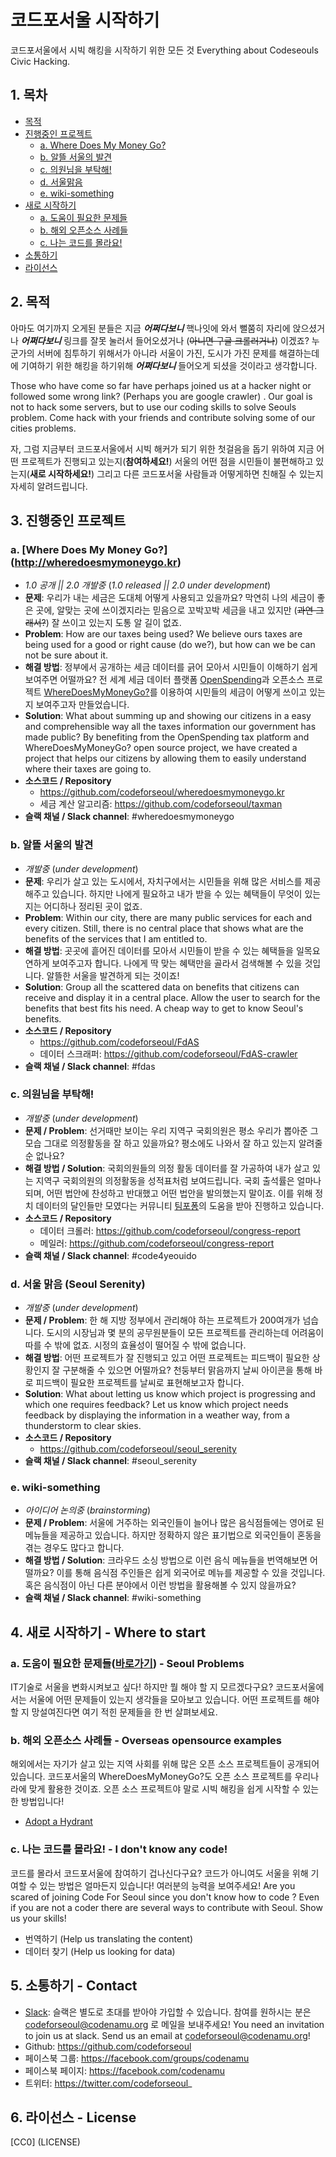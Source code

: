 코드포서울 시작하기
=================
코드포서울에서 시빅 해킹을 시작하기 위한 모든 것
Everything about Codeseouls Civic Hacking.

## 1. 목차
  * [목적](#2-목적)
  * [진행중인 프로젝트](#3-진행중인-프로젝트)
    * [a. Where Does My Money Go?](#a-where-does-my-money-go)
    * [b. 알뜰 서울의 발견](#b-알뜰-서울의-발견)
    * [c. 의원님을 부탁해!](#c-의원님을-부탁해)
    * [d. 서울맑음](#d-서울-맑음)
    * [e. wiki-something](#e-wiki-something)
  * [새로 시작하기](#4-새로-시작하기)
    * [a. 도움이 필요한 문제들](#a-도움이-필요한-문제들바로가기---seoul-problems)
    * [b. 해외 오픈소스 사례들](#b-해외-오픈소스-사례들---overseas-opensource-examples)
    * [c. 나는 코드를 몰라요!](#c-나는-코드를-몰라요---i-dont-know-any-code)
  * [소통하기](#5-소통하기)
  * [라이선스](#6-라이선스)

## 2. 목적
아마도 여기까지 오게된 분들은 지금 **_어쩌다보니_** 핵나잇에 와서 뻘쭘히 자리에 앉으셨거나 **_어쩌다보니_** 링크를 잘못 눌러서 들어오셨거나 (~~아니면 구글 크롤러거나~~) 이겠죠? 누군가의 서버에 침투하기 위해서가 아니라 서울이 가진, 도시가 가진 문제를 해결하는데에 기여하기 위한 해킹을 하기위해 **_어쩌다보니_** 들어오게 되셨을 것이라고 생각합니다.

Those who have come so far have perhaps joined us at a hacker night or followed some wrong link? (Perhaps you are google crawler) . Our goal is not to hack some servers, but to use our coding skills to solve Seouls problem. Come hack with your friends and contribute solving some of our cities problems.

자, 그럼 지금부터 코드포서울에서 시빅 해커가 되기 위한 첫걸음을 돕기 위하여 지금 어떤 프로젝트가 진행되고 있는지(**참여하세요!**) 서울의 어떤 점을 시민들이 불편해하고 있는지(**새로 시작하세요!**) 그리고 다른 코드포서울 사람들과 어떻게하면 친해질 수 있는지 자세히 알려드립니다.

## 3. 진행중인 프로젝트

### a. [Where Does My Money Go?] (http://wheredoesmymoneygo.kr)
  * _1.0 공개 || 2.0 개발중_ (_1.0 released || 2.0 under development_)
  * **문제**: 우리가 내는 세금은 도대체 어떻게 사용되고 있을까요? 막연히 나의 세금이 좋은 곳에, 알맞는 곳에 쓰이겠지라는 믿음으로 꼬박꼬박 세금을 내고 있지만 (~~과연 그래서?~~) 잘 쓰이고 있는지 도통 알 길이 없죠.
  * **Problem**: How are our taxes being used? We believe ours taxes are being used for a good or right cause (do we?), but how can we be can not be sure about it.
  * **해결 방법**: 정부에서 공개하는 세금 데이터를 긁어 모아서 시민들이 이해하기 쉽게 보여주면 어떨까요? 전 세계 세금 데이터 플랫폼 [OpenSpending]()과 오픈소스 프로젝트 [WhereDoesMyMoneyGo?]()를 이용하여 시민들의 세금이 어떻게 쓰이고 있는지 보여주고자 만들었습니다.
  * **Solution**: What about summing up and showing our citizens in a easy and comprehensible way all the taxes information our government has made public? By benefiting from the OpenSpending tax platform and WhereDoesMyMoneyGo? open source project, we have created a project that helps our citizens by allowing them to easily understand where their taxes are going to.
  * **소스코드 / Repository** 
    * https://github.com/codeforseoul/wheredoesmymoneygo.kr
    * 세금 계산 알고리즘: https://github.com/codeforseoul/taxman
  * **슬랙 채널 / Slack channel**: #wheredoesmymoneygo

### b. 알뜰 서울의 발견
  * _개발중_ (_under development_)
  * **문제**: 우리가 살고 있는 도시에서, 자치구에서는 시민들을 위해 많은 서비스를 제공해주고 있습니다. 하지만 나에게 필요하고 내가 받을 수 있는 혜택들이 무엇이 있는지는 어디하나 정리된 곳이 없죠.
  * **Problem**: Within our city, there are many public services for each and every citizen. Still, there is no central place that shows what are the benefits of the services that I am entitled to.
  * **해결 방법**: 곳곳에 흩어진 데이터를 모아서 시민들이 받을 수 있는 혜택들을 일목요연하게 보여주고자 합니다. 나에게 딱 맞는 혜택만을 골라서 검색해볼 수 있을 것입니다. 알뜰한 서울을 발견하게 되는 것이죠!
  * **Solution**: Group all the scattered data on benefits that citizens can receive and display it in a central place. Allow the user to search for the benefits that best fits his need. A cheap way to get to know Seoul's benefits.
  * **소스코드 / Repository**
    * https://github.com/codeforseoul/FdAS
    * 데이터 스크래퍼: https://github.com/codeforseoul/FdAS-crawler
  * **슬랙 채널 / Slack channel**: #fdas

### c. 의원님을 부탁해!
  * _개발중_ (_under development_)
  * **문제 / Problem**: 선거때만 보이는 우리 지역구 국회의원은 평소 우리가 뽑아준 그 모습 그대로 의정활동을 잘 하고 있을까요? 평소에도 나와서 잘 하고 있는지 알려줄 순 없나요?
  * **해결 방법 / Solution**: 국회의원들의 의정 활동 데이터를 잘 가공하여 내가 살고 있는 지역구 국회의원의 의정활동을 성적표처럼 보여드립니다. 국회 출석률은 얼마나 되며, 어떤 법안에 찬성하고 반대했고 어떤 법안을 발의했는지 말이죠. 이를 위해 정치 데이터의 달인들만 모였다는 커뮤니티 [팀포퐁](http://popong.com)의 도움을 받아 진행하고 있습니다.
  * **소스코드 / Repository**
    * 데이터 크롤러: https://github.com/codeforseoul/congress-report
    * 메일러: https://github.com/codeforseoul/congress-report
  * **슬랙 채널 / Slack channel**: #code4yeouido

### d. 서울 맑음 (Seoul Serenity)
  * _개발중_ (_under development_)
  * **문제 / Problem**: 한 해 지방 정부에서 관리해야 하는 프로젝트가 200여개가 넘습니다. 도시의 시장님과 몇 분의 공무원분들이 모든 프로젝트를 관리하는데 어려움이 따를 수 밖에 없죠. 시정의 효율성이 떨어질 수 밖에 없습니다.
  * **해결 방법**: 어떤 프로젝트가 잘 진행되고 있고 어떤 프로젝트는 피드백이 필요한 상황인지 잘 구분해줄 수 있으면 어떨까요? 천둥부터 맑음까지 날씨 아이콘을 통해 바로 피드백이 필요한 프로젝트를 날씨로 표현해보고자 합니다.
  * **Solution**: What about letting us know which project is progressing and which one requires feedback? Let us know which project needs feedback by displaying the information in a weather way, from a thunderstorm to clear skies.
  * **소스코드 / Repository**
    * https://github.com/codeforseoul/seoul_serenity
  * **슬랙 채널 / Slack channel**: #seoul_serenity

### e. wiki-something
  * _아이디어 논의중_ (_brainstorming_)
  * **문제 / Problem**: 서울에 거주하는 외국인들이 늘어나 많은 음식점들에는 영어로 된 메뉴들을 제공하고 있습니다. 하지만 정확하지 않은 표기법으로 외국인들이 혼동을 겪는 경우도 많다고 합니다.
  * **해결 방법 / Solution**: 크라우드 소싱 방법으로 이런 음식 메뉴들을 번역해보면 어떨까요? 이를 통해 음식점 주인들은 쉽게 외국어로 메뉴를 제공할 수 있을 것입니다. 혹은 음식점이 아닌 다른 분야에서 이런 방법을 활용해볼 수 있지 않을까요?
  * **슬랙 채널 / Slack channel**: #wiki-something

## 4. 새로 시작하기 - Where to start

### a. 도움이 필요한 문제들([바로가기](https://github.com/codeforseoul/seoulproblems)) - Seoul Problems
IT기술로 서울을 변화시켜보고 싶다! 하지만 뭘 해야 할 지 모르겠다구요? 코드포서울에서는 서울에 어떤 문제들이 있는지 생각들을 모아보고 있습니다. 어떤 프로젝트를 해야할 지 망설여진다면 여기 적힌 문제들을 한 번 살펴보세요.

### b. 해외 오픈소스 사례들 - Overseas opensource examples
해외에서는 자기가 살고 있는 지역 사회를 위해 많은 오픈 소스 프로젝트들이 공개되어 있습니다. 코드포서울의 WhereDoesMyMoneyGo?도 오픈 소스 프로젝트를 우리나라에 맞게 활용한 것이죠. 오픈 소스 프로젝트야 말로 시빅 해킹을 쉽게 시작할 수 있는 한 방법입니다!

  * [Adopt a Hydrant](http://www.adoptahydrant.org/)

### c. 나는 코드를 몰라요! - I don't know any code!
코드를 몰라서 코드포서울에 참여하기 겁나신다구요? 코드가 아니여도 서울을 위해 기여할 수 있는 방법은 얼마든지 있습니다! 여러분의 능력을 보여주세요!
Are you scared of joining Code For Seoul since you don't know how to code ? Even if you are not a coder there are several ways to contribute with Seoul. Show us your skills!

  * 번역하기 (Help us translating the content)
  * 데이터 찾기 (Help us looking for data)

## 5. 소통하기 - Contact
  * [Slack](https://slack.com/): 슬랙은 별도로 초대를 받아야 가입할 수 있습니다. 참여를 원하시는 분은 codeforseoul@codenamu.org 로 메일을 보내주세요! You need an invitation to join us at slack. Send us an email at codeforseoul@codenamu.org!
  * Github: https://github.com/codeforseoul
  * 페이스북 그룹: https://facebook.com/groups/codenamu
  * 페이스북 페이지: https://facebook.com/codenamu
  * 트위터: https://twitter.com/codeforseoul_

## 6. 라이선스 - License
[CC0] (LICENSE)
